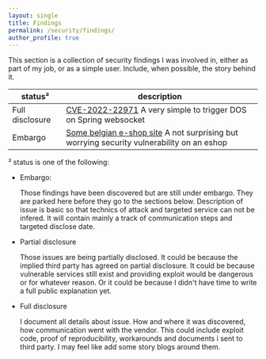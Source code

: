 ```yaml
---
layout: single
title: Findings
permalink: /security/findings/
author_profile: true
---
```


This section is a collection of security findings I was involved in, either as part of my
job, or as a simple user. Include, when possible, the story behind it.

 | status² | description |
 | --------| ---- |
 | Full disclosure | [CVE-2022-22971](/security/findings/spring-stomp-dos) A very simple to trigger DOS on Spring websocket |
 | Embargo | [Some belgian e-shop site](/security/findings/the-eshop-crm) A not surprising but worrying security vulnerability on an eshop|

² status is one of the following:

* Embargo:

  Those findings have been discovered but are still under embargo. 
  They are parked here before they go to the sections below. Description of issue is basic
  so that technics of attack and targeted service can not be infered. It will contain mainly a track of
  communication steps and targeted disclose date.

* Partial disclosure

  Those issues are being partially disclosed. It could be because the implied third party
  has agreed on partial disclosure. It could be because vulnerable services still exist
  and providing exploit would be dangerous or for whatever reason. Or it could be
   because I didn't have time to write a full public explanation yet.


* Full disclosure

  I document all details about issue. How and where it was discovered, how
  communication went with the vendor. This could include exploit code, proof of
  reproducibility, workarounds and documents i sent to third party.
  I may feel like add some story blogs around them.
 
